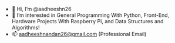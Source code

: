 - 👋 Hi, I’m @aadheeshn26
- 👀 I’m interested in General Programming With Python, Front-End, Hardware Projects With Raspberry Pi, and Data Structures and Algorithms!
- 📫 aadheeshnandan26@gmail.com (Professional Email)
